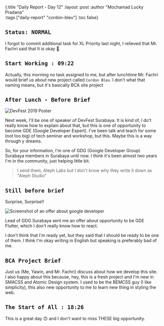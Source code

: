 {:title "Daily Report - Day 12"
 :layout :post
 :author "Mochamad Lucky Pradana"   
 :tags  ["daily-report" "cordon-bleu"]
 :toc false}  

## `Status: NORMAL`

I forgot to commit additional task for XL Priority last night, I relieved that Mr. Fachri said that It is okay 🙂.

## `Start Working : 09:22`
Actually, this morning no task assigned to me, but after lunchtime Mr. Fachri would brief us about new project called `Cordon Bleu`. I don't what that naming means, but it's basically BCA site project

## `After Lunch - Before Brief` 
![DevFest 2019 Poster](/img/devfest-poster.jpg)

Next week, I'll be one of speaker of DevFest Surabaya. It is kind of, I do't really know how to explain about that, but this is one of opportunity to become GDE (Google Developer Expert).
I've been talk and teach for some (not too big) of tech seminar and workshop, but this. Maybe this is a way through y dreams.

So, for your information, I'm one of GDG (Google Developer Group) Surabaya members in Surabaya until now. I think it's been almost two years I'm in the community, just helping little bit.

> I send them, Aleph Labs but I don't know why they write it down as "Aleph Studio" 

## `Still before brief`
Surprise, Surprise!!

![Screenshot of an offer about google developer](/img/screenshot-of-an-offer-about-gdg.png)

Lead of GDG Surabaya sent me an offer about opportunity to be GDE Flutter, which I don't really know how to react.
  
I don't think that I'm ready yet, but they said that I should be ready to be one of them.
I think I'm okay writing in English but speaking is preferably bad of me.

## `BCA Project Brief`
Just us (Me, Yawin, and Mr. Fachri) discuss about how we develop this site. I also happy about this because, hey, this is a fresh project and I'm new in SMACSS and Atomic Design system. I used to be the BEMCSS guy (I like simplicity), this also new opportunity to me to learn new thing in styling the web. 
  
## `The Start of All : 18:26`
This is a great day 🙃 and I don't want to miss THESE big opportunity.
